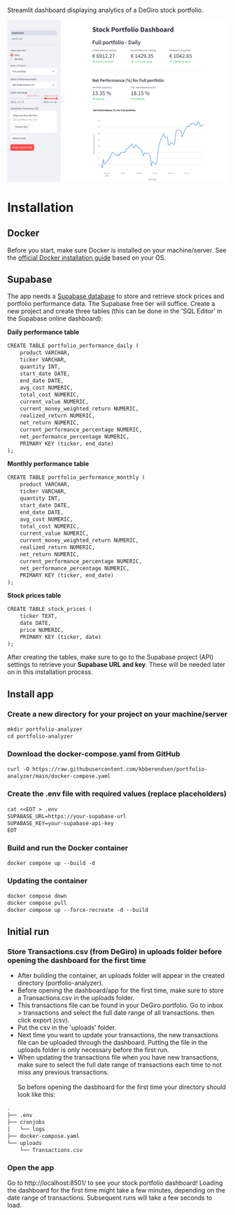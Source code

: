 Streamlit dashboard displaying analytics of a DeGiro stock portfolio.

![screenshot_portfolio_dashboard](screenshot_portfolio_dashboard.png)

# Installation

## Docker
Before you start, make sure Docker is installed on your machine/server. See the [official Docker installation guide](https://docs.docker.com/engine/install/) based on your OS.

## Supabase
The app needs a [Supabase database](https://supabase.com/) to store and retrieve stock prices and portfolio performance data. The Supabase free tier will suffice. Create a new project and create three tables (this can be done in the 'SQL Editor' in the Supabase online dashboard):

**Daily performance table**
```
CREATE TABLE portfolio_performance_daily (
    product VARCHAR,
    ticker VARCHAR,
    quantity INT,
    start_date DATE,
    end_date DATE,
    avg_cost NUMERIC,
    total_cost NUMERIC,
    current_value NUMERIC,
    current_money_weighted_return NUMERIC,
    realized_return NUMERIC,
    net_return NUMERIC,
    current_performance_percentage NUMERIC,
    net_performance_percentage NUMERIC,
    PRIMARY KEY (ticker, end_date)
);
```

**Monthly performance table**
```
CREATE TABLE portfolio_performance_monthly (
    product VARCHAR,
    ticker VARCHAR,
    quantity INT,
    start_date DATE,
    end_date DATE,
    avg_cost NUMERIC,
    total_cost NUMERIC,
    current_value NUMERIC,
    current_money_weighted_return NUMERIC,
    realized_return NUMERIC,
    net_return NUMERIC,
    current_performance_percentage NUMERIC,
    net_performance_percentage NUMERIC,
    PRIMARY KEY (ticker, end_date)
);
```

**Stock prices table**
```
CREATE TABLE stock_prices (
    ticker TEXT,
    date DATE,
    price NUMERIC,
    PRIMARY KEY (ticker, date)
);
```
After creating the tables, make sure to go to the Supabase project (API) settings to retrieve your __Supabase URL and key__. These will be needed later on in this installation process.

## Install app

### Create a new directory for your project on your machine/server
```
mkdir portfolio-analyzer
cd portfolio-analyzer
```

### Download the docker-compose.yaml from GitHub
```
curl -O https://raw.githubusercontent.com/kbberendsen/portfolio-analyzer/main/docker-compose.yaml
```

### Create the .env file with required values (replace placeholders)
```
cat <<EOT > .env
SUPABASE_URL=https://your-supabase-url
SUPABASE_KEY=your-supabase-api-key
EOT
```

### Build and run the Docker container

```
docker compose up --build -d
```

### Updating the container
```
docker compose down
docker compose pull
docker compose up --force-recreate -d --build
```

## Initial run

### Store Transactions.csv (from DeGiro) in uploads folder before opening the dashboard for the first time
- After building the container, an uploads folder will appear in the created directory (portfolio-analyzer).
- Before opening the dashboard/app for the first time, make sure to store a Transactions.csv in the uploads folder.
- This transactions file can be found in your DeGiro portfolio. Go to inbox > transactions and select the full date range of all transactions. then click export (csv).
- Put the csv in the 'uploads' folder.
- Next time you want to update your transactions, the new transactions file can be uploaded through the dashboard. Putting the file in the uploads folder is only necessary before the first run.
- When updating the transactions file when you have new transactions, make sure to select the full date range of transactions each time to not miss any previous transactions.
\
\
So before opening the dasbhoard for the first time your directory should look like this:

```
.
├── .env
├── cronjobs
│   └── logs
├── docker-compose.yaml
└── uploads
    └── Transactions.csv
```


### Open the app
Go to http://localhost:8501/ to see your stock portfolio dashboard! Loading the dashboard for the first time might take a few minutes, depending on the date range of transactions. Subsequent runs will take a few seconds to load.
